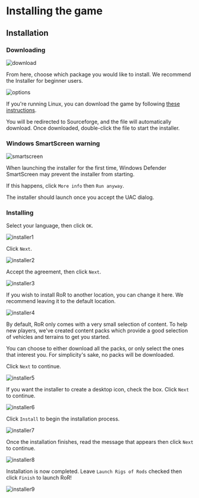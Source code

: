 Installing the game
============

## Installation 

### Downloading

![download](/images/bg-download2021.png)

From here, choose which package you would like to install. We recommend the Installer for beginner users. 

![options](/images/bg-downloadopt2021.png)

If you're running Linux, you can download the game by following [these instructions](https://forum.rigsofrods.org/threads/test-build-version-0-4-8-rc4.1217/). 

You will be redirected to Sourceforge, and the file will automatically download. Once downloaded, double-click the file to start the installer.

### Windows SmartScreen warning

![smartscreen](/images/bg-smartscreen.png)

When launching the installer for the first time, Windows Defender SmartScreen may prevent the installer from starting. 

If this happens, click `More info` then `Run anyway`.

The installer should launch once you accept the UAC dialog.

### Installing

Select your language, then click `OK`.

![installer1](/images/bg-installer1.png)

Click `Next`.

![installer2](/images/bg-installer2.png)

Accept the agreement, then click `Next`.

![installer3](/images/bg-installer3.png)

If you wish to install RoR to another location, you can change it here. We recommend leaving it to the default location. 

![installer4](/images/bg-installer4.png)

By default, RoR only comes with a very small selection of content. To help new players, we've created content packs which provide a good selection of vehicles and terrains to get you started.

You can choose to either download all the packs, or only select the ones that interest you. For simplicity's sake, no packs will be downloaded.

Click `Next` to continue. 

![installer5](/images/bg-installer5.png)

If you want the installer to create a desktop icon, check the box. Click `Next` to continue. 

![installer6](/images/bg-installer6.png)

Click `Install` to begin the installation process. 

![installer7](/images/bg-installer7.png)

Once the installation finishes, read the message that appears then click `Next` to continue. 

![installer8](/images/bg-installer8.png)

Installation is now completed. Leave `Launch Rigs of Rods` checked then click `Finish` to launch RoR!

![installer9](/images/bg-installer9.png) 

